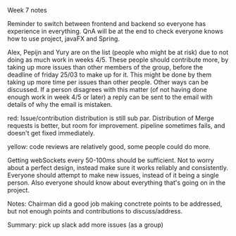 Week 7 notes

Reminder to switch between frontend and backend so everyone has experience in everything. QnA will be at the end to
check everyone knows how to use project, javaFX and Spring.

Alex, Pepijn and Yury are on the list (people who might be at risk) due to not doing as much work in weeks 4/5. These
people should contribute more, by taking up more issues than other members of the group, before the deadline of friday
25/03 to make up for it. This might be done by them taking up more time per issues than other people. Other ways can be
discussed. If a person disagrees with this matter (of not having done enough work in week 4/5 or later) a reply can be
sent to the email with details of why the email is mistaken.

red:
Issue/contribution distribution is still sub par. Distribution of Merge requests is better, but room for improvement.
pipeline sometimes fails, and doesn't get fixed immediately.

yellow:
code reviews are relatively good, some people could do more.

Getting webSockets every 50-100ms should be sufficient. Not to worry about a perfect design, instead make sure it works
reliably and consistently. Everyone should attempt to make new issues, instead of it being a single person. Also
everyone should know about everything that's going on in the project.

Notes:
Chairman did a good job making conctrete points to be addressed, but not enough points and contributions to
discuss/address.

Summary:
pick up slack add more issues (as a group)